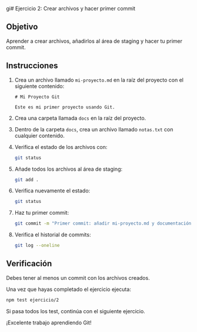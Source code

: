gi# Ejercicio 2: Crear archivos y hacer primer commit

## Objetivo
Aprender a crear archivos, añadirlos al área de staging y hacer tu primer commit.

## Instrucciones

1. Crea un archivo llamado `mi-proyecto.md` en la raíz del proyecto con el siguiente contenido:
   ```
   # Mi Proyecto Git
   
   Este es mi primer proyecto usando Git.
   ```

2. Crea una carpeta llamada `docs` en la raíz del proyecto.

3. Dentro de la carpeta `docs`, crea un archivo llamado `notas.txt` con cualquier contenido.

4. Verifica el estado de los archivos con:
   ```bash
   git status
   ```

5. Añade todos los archivos al área de staging:
   ```bash
   git add .
   ```

6. Verifica nuevamente el estado:
   ```bash
   git status
   ```

7. Haz tu primer commit:
   ```bash
   git commit -m "Primer commit: añadir mi-proyecto.md y documentación inicial"
   ```

8. Verifica el historial de commits:
   ```bash
   git log --oneline
   ```

## Verificación

Debes tener al menos un commit con los archivos creados.

Una vez que hayas completado el ejercicio ejecuta:
```bash
npm test ejercicio/2
```

Si pasa todos los test, continúa con el siguiente ejercicio.

¡Excelente trabajo aprendiendo Git!
